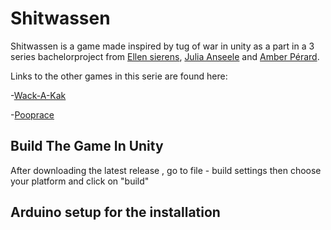 # Shitwassen
Shitwassen is a game made inspired by tug of war in unity as a part in a 3 series bachelorproject from [Ellen sierens](https://www.sierensellen.be/ "Ellen Sierens Portfolio"), [Julia Anseele](https://juliaanseele.myportfolio.com/ "Julia Anseele Protfolio") and [Amber Pérard](http://amberperard-devine.be/ "Amber Perard Portfolio"). 

Links to the other games in this serie are found here:

-[Wack-A-Kak](https://github.com/Moongirl1207/Wack-A-Kak)

-[Pooprace](https://github.com/Moongirl1207/Pooprace)

## Build The Game In Unity
After downloading the latest release , go to file -  build settings then choose your platform and click on "build"


## Arduino setup for the installation
